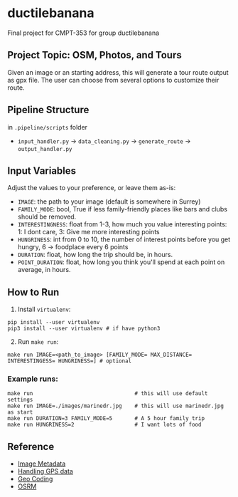 # ductilebanana
Final project for CMPT-353 for group ductilebanana

## Project Topic: OSM, Photos, and Tours

Given an image or an starting address, this will generate a tour route output as gpx file.
The user can choose from several options to customize their route.

## Pipeline Structure
in `.pipeline/scripts` folder
- `input_handler.py` -> `data_cleaning.py` -> `generate_route` -> `output_handler.py`

## Input Variables
Adjust the values to your preference, or leave them as-is:
- `IMAGE`: the path to your image (default is somewhere in Surrey)
- `FAMILY_MODE`: bool, True if less family-friendly places like bars and clubs should be removed.
- `INTERESTINGNESS`: float from 1-3, how much you value interesting points: 1: I dont care, 3: Give me more interesting points
- `HUNGRINESS`: int from 0 to 10, the number of interest points before you get hungry, 6 -> foodplace every 6 points
- `DURATION`: float, how long the trip should be, in hours.
- `POINT_DURATION`: float, how long you think you'll spend at each point on average, in hours.

## How to Run
1. Install `virtualenv`:
```
pip install --user virtualenv
pip3 install --user virtualenv # if have python3
```
2. Run `make run`:
```
make run IMAGE=<path_to_image> [FAMILY_MODE= MAX_DISTANCE= INTERESTINGESS= HUNGRINESS=] # optional
```
### Example runs:
```
make run                                # this will use default settings
make run IMAGE=./images/marinedr.jpg    # this will use marinedr.jpg as start
make run DURATION=3 FAMILY_MODE=5       # A 5 hour family trip
make run HUNGRINESS=2                   # I want lots of food
```

## Reference
- [Image Metadata](https://www.geeksforgeeks.org/how-to-extract-image-metadata-in-python/)
- [Handling GPS data](https://stackoverflow.com/questions/19804768/interpreting-gps-info-of-exif-data-from-photo-in-python)
- [Geo Coding](https://nominatim.org/release-docs/develop/api/Search/)
- [OSRM](https://project-osrm.org/docs/v5.5.1/api/#general-options)
